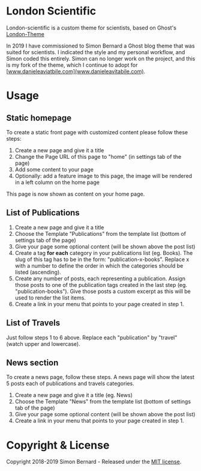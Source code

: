 # London Scientific
London-scientific is a custom theme for scientists, based on Ghost's
[London-Theme](https://london.ghost.io)

In 2019 I have commissioned to Simon Bernard a Ghost blog theme that was suited for scientists. I indicated the style and my personal workflow, and Simon coded this entirely.
Simon can no longer work on the project, and this is my fork of the theme, which I continue to adopt for [www.danieleaviatbile.com](www.danieleavitabile.com). 

# Usage

## Static homepage
To create a static front page with customized content please follow these steps:
1. Create a new page and give it a title
1. Change the Page URL of this page to "home" (in settings tab of the page)
1. Add some content to your page
1. Optionally: add a feature image to this page, the image will be rendered in a left column on the home page

This page is now shown as content on your home page.


## List of Publications
1. Create a new page and give it a title
1. Choose the Template "Publications" from the template list (bottom of settings tab of the page)
1. Give your page some optional content (will be shown above the post list)
1. Create a tag **for each** category in your publications list (eg. Books). The slug of this tag has to be in the form: "publication-x-books". Replace x with a number to define the order in which the categories should be listed (ascending).
1. Create any number of posts, each representing a publication. Assign those posts to one of the publication tags created in the last step (eg. "publication-books"). Give those posts a custom excerpt as this will be used to render the list items.
1. Create a link in your menu that points to your page created in step 1.


## List of Travels
Just follow steps 1 to 6 above. Replace each "publication" by "travel" (watch upper and lowercase).


## News section
To create a news page, follow these steps. A news page will show the latest 5 posts each of publications and travels categories.
1. Create a new page and give it a title (eg. News)
1. Choose the Template "News" from the template list (bottom of settings tab of the page)
1. Give your page some optional content (will be shown above the post list)
1. Create a link in your menu that points to your page created in step 1.


# Copyright & License
Copyright 2018-2019 Simon Bernard - Released under the [MIT license](LICENSE).
